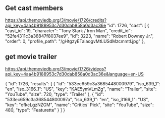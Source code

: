 ## Get cast members

https://api.themoviedb.org/3/movie/1726/credits?api_key=4aa4b9188953c7d30dab858a0d3ac36e
 "id": 1726,
  "cast": [
    {
      "cast_id": 19,
      "character": "Tony Stark / Iron Man",
      "credit_id": "52fe4311c3a36847f8037ee9",
      "id": 3223,
      "name": "Robert Downey Jr.",
      "order": 0,
      "profile_path": "/gHtgzyETaiaogvMtLUSdMzcmmtl.jpg"
    },


## get movie trailer

https://api.themoviedb.org/3/movie/1726/videos?api_key=4aa4b9188953c7d30dab858a0d3ac36e&language=en-US    

{
  "id": 1726,
  "results": [
    {
      "id": "533ec659c3a3685448000979",
      "iso_639_1": "en",
      "iso_3166_1": "US",
      "key": "KAE5ymVLmZg",
      "name": "Trailer",
      "site": "YouTube",
      "size": 720,
      "type": "Trailer"
    },
    {
      "id": "533ec659c3a368544800097a",
      "iso_639_1": "en",
      "iso_3166_1": "US",
      "key": "ofkcLgzNZGM",
      "name": "Critics' Pick",
      "site": "YouTube",
      "size": 480,
      "type": "Featurette"
    }
  ]
}